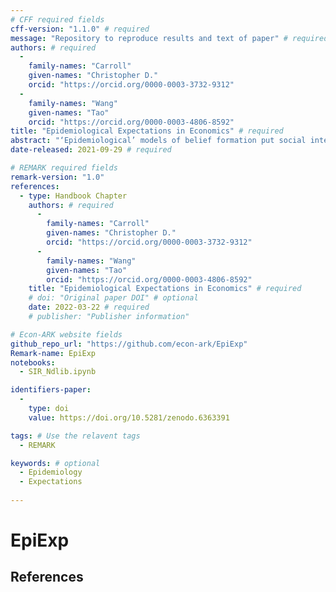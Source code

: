 ```yaml
---
# CFF required fields
cff-version: "1.1.0" # required 
message: "Repository to reproduce results and text of paper" # required
authors: # required
  -
    family-names: "Carroll"
    given-names: "Christopher D."
    orcid: "https://orcid.org/0000-0003-3732-9312"
  -
    family-names: "Wang"
    given-names: "Tao"
    orcid: "https://orcid.org/0000-0003-4806-8592"
title: "Epidemiological Expectations in Economics" # required
abstract: "‘Epidemiological’ models of belief formation put social interactions at their core; such models are the main (almost, the only) tool used by non-economists to study the dynamics of beliefs in populations. We survey the (comparatively) small literature in which economists attempting to model the consequences of beliefs about the future – ‘expectations’ – have employed what we view as a full-fledged epidemiological approach to explore an economic question. We draw connections to related work on narrative economics, news/rumor spreading, ‘contagion,’ and the spread of online content. Finally, we discuss a number of promising directions for future research." # abstract: optional
date-released: 2021-09-29 # required

# REMARK required fields
remark-version: "1.0"
references:
  - type: Handbook Chapter
    authors: # required
      -
        family-names: "Carroll"
        given-names: "Christopher D."
        orcid: "https://orcid.org/0000-0003-3732-9312"
      -
        family-names: "Wang"
        given-names: "Tao"
        orcid: "https://orcid.org/0000-0003-4806-8592"
    title: "Epidemiological Expectations in Economics" # required
    # doi: "Original paper DOI" # optional
    date: 2022-03-22 # required
    # publisher: "Publisher information"

# Econ-ARK website fields
github_repo_url: "https://github.com/econ-ark/EpiExp"
Remark-name: EpiExp
notebooks:
  - SIR_Ndlib.ipynb

identifiers-paper:
  -
    type: doi
    value: https://doi.org/10.5281/zenodo.6363391

tags: # Use the relavent tags
  - REMARK

keywords: # optional
  - Epidemiology
  - Expectations
  
---
```


# EpiExp

## References
